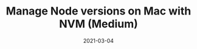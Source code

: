 ---
title: Manage Node versions on Mac with NVM (Medium)
date: 2021-03-04
path: https://malsha.medium.com/manage-node-versions-on-mac-with-nvm-a801c9b7674a
excerpt: Manage different Node versions on a Mac using NVM instead of Homebrew.
image: https://user-images.githubusercontent.com/10103699/151214846-d093f1fd-f471-43da-a670-f7055bfc1880.jpeg
tags: 
    - Node.js
    - How To
external: true
---
